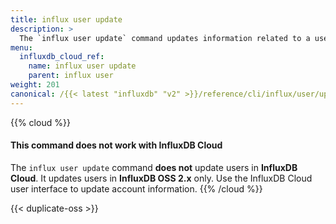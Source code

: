 ```yaml
---
title: influx user update
description: >
  The `influx user update` command updates information related to a user such as their user name.
menu:
  influxdb_cloud_ref:
    name: influx user update
    parent: influx user
weight: 201
canonical: /{{< latest "influxdb" "v2" >}}/reference/cli/influx/user/update/
---
```


{{% cloud %}}
#### This command does not work with InfluxDB Cloud
The `influx user update` command **does not** update users in **InfluxDB Cloud**.
It updates users in **InfluxDB OSS 2.x** only.
Use the InfluxDB Cloud user interface to update account information.
{{% /cloud %}}

{{< duplicate-oss >}}
